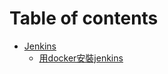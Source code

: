 # Table of contents

* [Jenkins](README.md)
  * [用docker安裝jenkins](readme/yong-docker-an-zhuang-jenkins.md)
